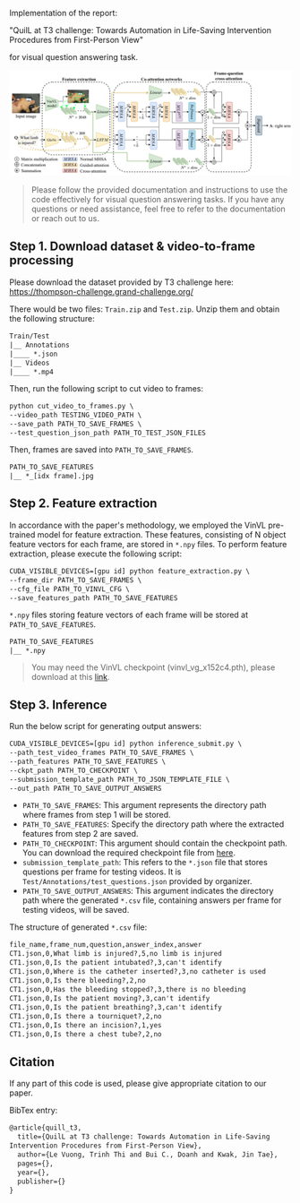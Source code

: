 
Implementation of the report:

"QuilL at T3 challenge: Towards Automation in Life-Saving Intervention Procedures from First-Person View"

for visual question answering task.

![](network.png)


> Please follow the provided documentation and instructions to use the code effectively for visual question answering tasks. If you have any questions or need assistance, feel free to refer to the documentation or reach out to us.

## Step 1. Download dataset & video-to-frame processing

Please download the dataset provided by T3 challenge here: https://thompson-challenge.grand-challenge.org/

There would be two files: `Train.zip` and `Test.zip`. Unzip them and obtain the following structure:

```
Train/Test
|__ Annotations
|____ *.json
|__ Videos
|____ *.mp4
```

Then, run the following script to cut video to frames:

```
python cut_video_to_frames.py \
--video_path TESTING_VIDEO_PATH \
--save_path PATH_TO_SAVE_FRAMES \
--test_question_json_path PATH_TO_TEST_JSON_FILES
```

Then, frames are saved into `PATH_TO_SAVE_FRAMES`.

```
PATH_TO_SAVE_FEATURES
|__ *_[idx frame].jpg
```

## Step 2. Feature extraction
In accordance with the paper's methodology, we employed the VinVL pre-trained model for feature extraction. These features, consisting of N object feature vectors for each frame, are stored in `*.npy` files. To perform feature extraction, please execute the following script:

```
CUDA_VISIBLE_DEVICES=[gpu id] python feature_extraction.py \
--frame_dir PATH_TO_SAVE_FRAMES \
--cfg_file PATH_TO_VINVL_CFG \
--save_features_path PATH_TO_SAVE_FEATURES
```

`*.npy` files storing feature vectors of each frame will be stored at `PATH_TO_SAVE_FEATURES`.

```
PATH_TO_SAVE_FEATURES
|__ *.npy
```

> You may need the VinVL checkpoint (vinvl_vg_x152c4.pth), please download at this [link](https://drive.google.com/drive/folders/16khgvKF8c9xmv4TjmHzIq4Fp-TjXcGaj?usp=drive_link).

## Step 3. Inference

Run the below script for generating output answers:

```
CUDA_VISIBLE_DEVICES=[gpu id] python inference_submit.py \
--path_test_video_frames PATH_TO_SAVE_FRAMES \
--path_features PATH_TO_SAVE_FEATURES \
--ckpt_path PATH_TO_CHECKPOINT \
--submission_template_path PATH_TO_JSON_TEMPLATE_FILE \
--out_path PATH_TO_SAVE_OUTPUT_ANSWERS
```

* `PATH_TO_SAVE_FRAMES`: This argument represents the directory path where frames from step 1 will be stored.
* `PATH_TO_SAVE_FEATURES`: Specify the directory path where the extracted features from step 2 are saved.
* `PATH_TO_CHECKPOINT`: This argument should contain the checkpoint path. You can download the required checkpoint file from [here]([link-to-download-checkpoint](https://drive.google.com/drive/folders/16khgvKF8c9xmv4TjmHzIq4Fp-TjXcGaj?usp=sharing)).
* `submission_template_path`: This refers to the `*.json` file that stores questions per frame for testing videos. It is `Test/Annotations/test_questions.json` provided by organizer.
* `PATH_TO_SAVE_OUTPUT_ANSWERS`: This argument indicates the directory path where the generated `*.csv` file, containing answers per frame for testing videos, will be saved.

The structure of generated `*.csv` file:
```
file_name,frame_num,question,answer_index,answer
CT1.json,0,What limb is injured?,5,no limb is injured
CT1.json,0,Is the patient intubated?,3,can't identify
CT1.json,0,Where is the catheter inserted?,3,no catheter is used
CT1.json,0,Is there bleeding?,2,no
CT1.json,0,Has the bleeding stopped?,3,there is no bleeding
CT1.json,0,Is the patient moving?,3,can't identify
CT1.json,0,Is the patient breathing?,3,can't identify
CT1.json,0,Is there a tourniquet?,2,no
CT1.json,0,Is there an incision?,1,yes
CT1.json,0,Is there a chest tube?,2,no
```

## Citation

If any part of this code is used, please give appropriate citation to our paper. <br />

BibTex entry: <br />
```
@article{quill_t3,
  title={QuilL at T3 challenge: Towards Automation in Life-Saving Intervention Procedures from First-Person View},
  author={Le Vuong, Trinh Thi and Bui C., Doanh and Kwak, Jin Tae},
  pages={},
  year={},
  publisher={}
}
```
